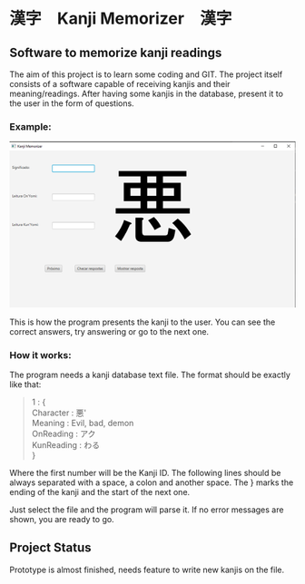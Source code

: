 <h1>漢字　Kanji Memorizer　漢字</h1>

<h2>Software to memorize kanji readings</h2>

<p>The aim of this project is to learn some coding and GIT. The project itself consists of a software 
capable of receiving kanjis and their meaning/readings. After having some kanjis in the database, present
it to the user in the form of questions.</p>


<h3>Example: </h3>

![Example Image](ExampleImage.png)

<p>This is how the program presents the kanji to the user. You can see the
correct answers, try answering or go to the next one.</p>

<h3>How it works: </h3>
<p>The program needs a kanji database text file. The format should be exactly like that:</p>

>1 : {<br>
> Character : 悪'<br>
> Meaning : Evil, bad, demon<br>
> OnReading : アク<br>
> KunReading : わる<br>
>}<br>

<p>Where the first number will be the Kanji ID. The following lines should be always
separated with a space, a colon and another space. The } marks the ending of the kanji
and the start of the next one.</p>

<p>Just select the file and the program will parse it. If no error messages are shown,
you are ready to go.</p>

<h2>Project Status</h2>
<p>Prototype is almost finished, needs feature to write new kanjis on the file.</p>